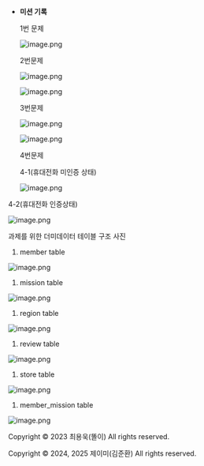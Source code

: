- **미션 기록**
    
    1번 문제
    
    ![image.png](image.png)
    
    2번문제
    
    ![image.png](image%201.png)
    
    ![image.png](image%202.png)
    
    3번문제
    
    ![image.png](image%203.png)
    
    ![image.png](image%204.png)
    
    4번문제 
    
    4-1(휴대전화 미인증 상태)
    
    ![image.png](image%205.png)
    

4-2(휴대전화 인증상태)

![image.png](image%206.png)

과제를 위한 더미데이터 테이블 구조 사진

1. member  table

![image.png](image%207.png)

1. mission table

![image.png](image%208.png)

1. region table

![image.png](image%209.png)

1. review table 

![image.png](image%2010.png)

1. store table

![image.png](image%2011.png)

1. member_mission table

![image.png](image%2012.png)

Copyright © 2023 최용욱(똘이) All rights reserved.

Copyright © 2024, 2025 제이미(김준환) All rights reserved.